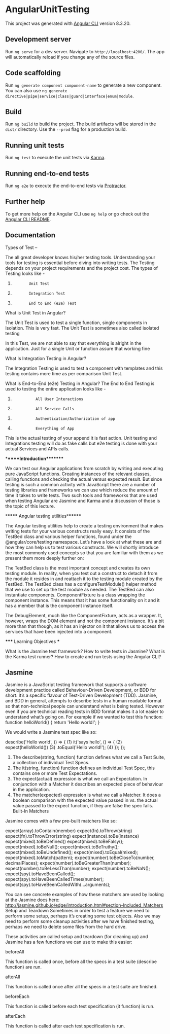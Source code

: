 # AngularUnitTesting

This project was generated with [Angular CLI](https://github.com/angular/angular-cli) version 8.3.20.

## Development server

Run `ng serve` for a dev server. Navigate to `http://localhost:4200/`. The app will automatically reload if you change any of the source files.

## Code scaffolding

Run `ng generate component component-name` to generate a new component. You can also use `ng generate directive|pipe|service|class|guard|interface|enum|module`.

## Build

Run `ng build` to build the project. The build artifacts will be stored in the `dist/` directory. Use the `--prod` flag for a production build.

## Running unit tests

Run `ng test` to execute the unit tests via [Karma](https://karma-runner.github.io).

## Running end-to-end tests

Run `ng e2e` to execute the end-to-end tests via [Protractor](http://www.protractortest.org/).

## Further help

To get more help on the Angular CLI use `ng help` or go check out the [Angular CLI README](https://github.com/angular/angular-cli/blob/master/README.md).

## Documentation

Types of Test –

The all great developer knows his/her testing tools. Understanding your tools for testing is essential before diving into writing tests.
The Testing depends on your project requirements and the project cost. The types of Testing looks like -

1.            Unit Test
2.            Integration Test
3.            End to End (e2e) Test

What is Unit Test in Angular?

The Unit Test is used to test a single function, single components in Isolation. This is very fast.
The Unit Test is sometimes also called isolated testing

In this Test, we are not able to say that everything is alright in the application. Just for a single Unit or function assure that working fine

What Is Integration Testing in Angular?

The Integration Testing is used to test a component with templates and this testing contains more time as per comparison Unit Test.

What is End-to-End (e2e) Testing in Angular?
The End to End Testing is used to testing the entire application looks like -

1.               All User Interactions
2.               All Service Calls
3.               Authentication/Authorization of app
4.               Everything of App

This is the actual testing of your append it is fast action.
Unit testing and Integrations testing will do as fake calls but e2e testing is done with your actual Services and APIs calls.

\***\*\*\*\***Introduction\***\*\*\*\*\*\***

We can test our Angular applications from scratch by writing and executing pure JavaScript functions. Creating instances of the relevant classes, calling functions and checking the actual versus expected result.
But since testing is such a common activity with JavaScript there are a number of testing libraries and frameworks we can use which reduce the amount of time it takes to write tests.
Two such tools and frameworks that are used when testing Angular are Jasmine and Karma and a discussion of those is the topic of this lecture.

\***\*\*\*\*** Angular testing utilities\***\*\*\*\*\***

The Angular testing utilities help to create a testing environment that makes writing tests for your various constructs really easy. It consists of the TestBed class and various helper functions, found under the @angular/core/testing namespace. Let’s have a look at what these are and how they can help us to test various constructs. We will shortly introduce the most commonly used concepts so that you are familiar with them as we present them more deeply further on:

The TestBed class is the most important concept and creates its own testing module. In reality, when you test out a construct to detach it from the module it resides in and reattach it to the testing module created by the TestBed. The TestBed class has a configureTestModule() helper method that we use to set up the test module as needed. The TestBed can also instantiate components.
ComponentFixture is a class wrapping the component instance. This means that it has some functionality on it and it has a member that is the component instance itself.

The DebugElement, much like the ComponentFixture, acts as a wrapper. It, however, wraps the DOM element and not the component instance. It’s a bit more than that though, as it has an injector on it that allows us to access the services that have been injected into a component.

**\*\*\*** Learning Objectives **\***

What is the Jasmine test framework?
How to write tests in Jasmine?
What is the Karma test runner?
How to create and run tests using the Angular CLI?

## Jasmine

Jasmine is a JavaScript testing framework that supports a software development practice called Behaviour-Driven Development, or BDD for short. It’s a specific flavour of Test-Driven Development (TDD).
Jasmine, and BDD in general, attempts to describe tests in a human readable format so that non-technical people can understand what is being tested. However even if you are technical reading tests in BDD format makes it a lot easier to understand what’s going on.
For example if we wanted to test this function:
function helloWorld() {
return 'Hello world!';
}

We would write a Jasmine test spec like so:

describe('Hello world', () => { (1)
it('says hello', () => { (2)
expect(helloWorld()) (3)
.toEqual('Hello world!'); (4)
});
});

1. The describe(string, function) function defines what we call a Test Suite, a collection of individual Test Specs.
2. The it(string, function) function defines an individual Test Spec, this contains one or more Test Expectations.
3. The expect(actual) expression is what we call an Expectation. In conjunction with a Matcher it describes an expected piece of behaviour in the application.
4. The matcher(expected) expression is what we call a Matcher. It does a boolean comparison with the expected value passed in vs. the actual value passed to the expect function, if they are false the spec fails.
   Built-In Matchers

Jasmine comes with a few pre-built matchers like so:

expect(array).toContain(member)
expect(fn).toThrow(string)
expect(fn).toThrowError(string)
expect(instance).toBe(instance)
expect(mixed).toBeDefined()
expect(mixed).toBeFalsy();
expect(mixed).toBeNull();
expect(mixed).toBeTruthy();
expect(mixed).toBeUndefined();
expect(mixed).toEqual(mixed);
expect(mixed).toMatch(pattern);
expect(number).toBeCloseTo(number, decimalPlaces);
expect(number).toBeGreaterThan(number);
expect(number).toBeLessThan(number);
expect(number).toBeNaN();
expect(spy).toHaveBeenCalled();
expect(spy).toHaveBeenCalledTimes(number);
expect(spy).toHaveBeenCalledWith(...arguments);

You can see concrete examples of how these matchers are used by looking at the Jasmine docs here:
http://jasmine.github.io/edge/introduction.html#section-Included_Matchers
Setup and Teardown
Sometimes in order to test a feature we need to perform some setup, perhaps it’s creating some test objects. Also we may need to perform some cleanup activities after we have finished testing, perhaps we need to delete some files from the hard drive.

These activities are called setup and teardown (for cleaning up) and Jasmine has a few functions we can use to make this easier:

beforeAll

This function is called once, before all the specs in a test suite (describe function) are run.

afterAll

This function is called once after all the specs in a test suite are finished.

beforeEach

This function is called before each test specification (it function) is run.

afterEach

This function is called after each test specification is run.
